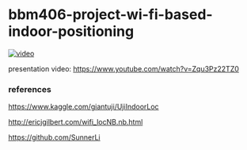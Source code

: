 # bbm406-project-wi-fi-based-indoor-positioning


[![video](https://i.ibb.co/nnHqHf8/b.png)](https://www.youtube.com/watch?v=Zqu3Pz22TZ0)

presentation video: https://www.youtube.com/watch?v=Zqu3Pz22TZ0

### references

https://www.kaggle.com/giantuji/UjiIndoorLoc

http://ericjgilbert.com/wifi_locNB.nb.html

https://github.com/SunnerLi
